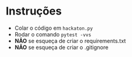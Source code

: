 # Instruções

- Colar o código em `hackaton.py`
- Rodar o comando `pytest -vvs`
-   **NÃO** se esqueça de criar o requirements.txt
-   **NÃO** se esqueça de criar o .gitignore
